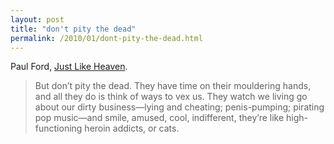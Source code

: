 ```yaml
---
layout: post
title: "don't pity the dead"
permalink: /2010/01/dont-pity-the-dead.html
---
```


<p>Paul Ford, <a href="http://www.themorningnews.org/archives/the_non-expert/just_like_heaven.php">Just Like Heaven</a>.</p>

<blockquote><p>But don’t pity the dead. They have time on their mouldering hands, and all they do is think of ways to vex us. They watch we living go about our dirty business—lying and cheating; penis-pumping; pirating pop music—and smile, amused, cool, indifferent, they’re like high-functioning heroin addicts, or cats.</p></blockquote>


